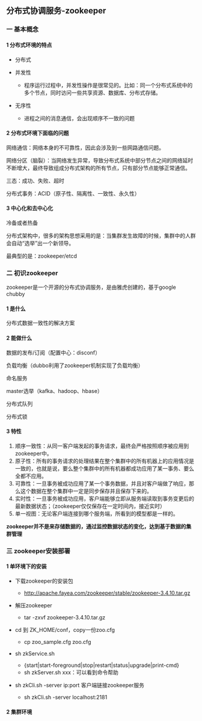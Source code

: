 ## 分布式协调服务-zookeeper

### 一 基本概念

#### 1 分布式环境的特点

- 分布式
- 并发性
  - 程序运行过程中，并发性操作是很常见的。比如：同一个分布式系统中的多个节点，同时访问一些共享资源、数据库、分布式存储。

- 无序性
  - 进程之间的消息通信，会出现顺序不一致的问题

#### 2 分布式环境下面临的问题

网络通信：网络本身的不可靠性，因此会涉及到一些网路通信问题。

网络分区（脑裂）：当网络发生异常，导致分布式系统中部分节点之间的网络延时不断增大，最终导致组成分布式架构的所有节点，只有部分节点能够正常通信。

三态：成功、失败、超时

分布式事务：ACID（原子性、隔离性、一致性、永久性）

#### 3 中心化和去中心化

冷备或者热备

分布式架构中，很多的架构思想采用的是：当集群发生故障的时候，集群中的人群会自动“选举”出一个新领导。

最典型的是：zookeeper/etcd



### 二 初识zookeeper

zookeeper是一个开源的分布式协调服务，是由雅虎创建的，基于google chubby

#### 1 是什么

分布式数据一致性的解决方案

#### 2 能做什么

数据的发布/订阅（配置中心：disconf）

负载均衡（dubbo利用了zookeeper机制实现了负载均衡）

命名服务

master选举（kafka、hadoop、hbase）

分布式队列

分布式锁

#### 3 特性

1. 顺序一致性：从同一客户端发起的事务请求，最终会严格按照顺序被应用到zookeeper中。
2. 原子性：所有的事务请求的处理结果在整个集群中的所有机器上的应用情况是一致的，也就是说，要么整个集群中的所有机器都成功应用了某一事务、要么全都不应用。
3. 可靠性：一旦事务被成功应用了某一个事务数据，并且对客户端做了响应，那么这个数据在整个集群中一定是同步保存并且保存下来的。
4. 实时性：一旦事务被成功应用，客户端能够立即从服务端读取到事务变更后的最新数据状态；（zookeeper仅仅保存在一定时间内，接近实时）
5. 单一视图：无论客户端连接到哪个服务端，所看到的模型都是一样的。

**zookeeper并不是来存储数据的，通过监控数据状态的变化，达到基于数据的集群管理**

### 三 zookeeper安装部署

#### 1 单环境下的安装

- 下载zookeeper的安装包
  - http://apache.fayea.com/zookeeper/stable/zookeeper-3.4.10.tar.gz

- 解压zookeeper
  - tar -zxvf zookeeper-3.4.10.tar.gz

- cd 到 ZK_HOME/conf，copy一份zoo.cfg
  - cp  zoo_sample.cfg  zoo.cfg

- sh zkService.sh
  - {start|start-foreground|stop|restart|status|upgrade|print-cmd}
  - sh zkServer.sh xxx：可以看到命令帮助

- sh zkCli.sh -server  ip:port 客户端链接zookeeper服务
  - sh zkCli.sh -server localhost:2181

#### 2 集群环境





















































